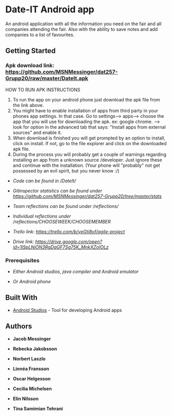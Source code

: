 # Date-IT Android app
An android application with all the information you need on the fair and all companies attending the fair. Also with the ability to save notes and add companies to a list of favourites.  

## Getting Started

### Apk download link: https://github.com/MSNMessinger/dat257-Grupp20/raw/master/DateIt.apk

HOW TO RUN APK INSTRUCTIONS
1) To run the app on your android phone just download the apk file from the link above. 
2) You might have to enable installation of apps from third party in your phones app settings. In that case. Go to settings--> apps--> choose the app that you will use for downloading the apk. ex: google chrome. --> look for option in the advanced tab that says: "Install apps from external sources" and enable it.
3) When download is finished you will get prompted by an option to install, click on install. If not, go to the file explorer and click on the downloaded apk file.
4) During the process you will probably get a couple of warnings regarding installing an app from a unknown source /developer. Just ignore these and continue with the installation. (Your phone will "probably" not get possessed by an evil spirit, but you never know :/)

* *Code can be found in /DateIt/*

* *Gitinspector statistics can be found under https://github.com/MSNMessinger/dat257-Grupp20/tree/master/stats*

* *Team reflections can be found under /reflections/*

* *Individual reflections under /reflections/CHOOSEWEEK/CHOOSEMEMBER*

* *Trello link: https://trello.com/b/yeGti8yf/agile-project*

* *Drive link: https://drive.google.com/open?id=1lSpLNiON3RgDaGF7Sg75K_MnkXZoIOLz*


### Prerequisites

* *Either Android studios, java compiler and Android emulator*

* *Or Android phone*


## Built With

* [Android Studios](https://developer.android.com/studio) - Tool for developing Android apps


## Authors

* **Jacob Messinger**

* **Rebecka Jakobsson**

* **Norbert Laszlo**

* **Linnéa Fransson**

* **Oscar Helgesson**

* **Cecilia Michelsen**

* **Elin Nilsson**

* **Tina Samimian Tehrani**
